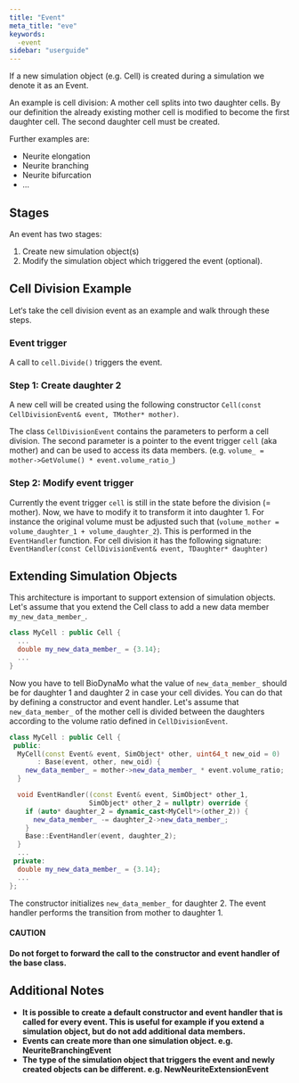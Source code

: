```yaml
---
title: "Event"
meta_title: "eve"
keywords:
  -event
sidebar: "userguide"
---
```


If a new simulation object (e.g. Cell) is created during a simulation we denote
it as an Event.

An example is cell division: A mother cell splits into two daughter cells. By
our definition the already existing mother cell is modified to become the first
daughter cell. The second daughter cell must be created.

Further examples are:

  * Neurite elongation
  * Neurite branching
  * Neurite bifurcation
  * ...

## Stages
An event has two stages:

  1. Create new simulation object(s)
  2. Modify the simulation object which triggered the event (optional).

## Cell Division Example

Let‘s take the cell division event as an example and walk through these steps.

### Event trigger

A call to `cell.Divide()` triggers the event.

### Step 1: Create daughter 2

A new cell will be created using the following constructor
`Cell(const CellDivisionEvent& event, TMother* mother)`.

The class `CellDivisionEvent` contains the parameters to perform a cell division.
The second parameter is a pointer to the event trigger `cell` (aka mother) and
can be used to access its data members. (e.g. `volume_ = mother->GetVolume() * event.volume_ratio_`)

### Step 2: Modify event trigger

Currently the event trigger `cell` is still in the state before the division (= mother).
Now, we have to modify it to transform it into daughter 1.
For instance the original volume must be adjusted such that (`volume_mother = volume_daughter_1 + volume_daughter_2`).
This is performed in the `EventHandler` function. For cell division it has
the following signature:
`EventHandler(const CellDivisionEvent& event, TDaughter* daughter)`

<!-- TODO events and biology modules -->

## Extending Simulation Objects

This architecture is important to support extension of simulation objects.
Let's assume that you extend the Cell class to add a new data member
`my_new_data_member_`.

```cpp
class MyCell : public Cell {
  ...
  double my_new_data_member_ = {3.14};
  ...
}
```

Now you have to tell BioDynaMo what the value of `new_data_member_` should be
for daughter 1 and daughter 2 in case your cell divides. You can do that by
defining a constructor and event handler. Let's assume that `new_data_member_`
of the mother cell is divided between the daughters according to the volume
ratio defined in `CellDivisionEvent`.

```cpp
class MyCell : public Cell {
 public:
  MyCell(const Event& event, SimObject* other, uint64_t new_oid = 0)
       : Base(event, other, new_oid) {
    new_data_member_ = mother->new_data_member_ * event.volume_ratio;
  }

  void EventHandler((const Event& event, SimObject* other_1,
                    SimObject* other_2 = nullptr) override {
    if (auto* daughter_2 = dynamic_cast<MyCell*>(other_2)) {
      new_data_member_ -= daughter_2->new_data_member_;
    }
    Base::EventHandler(event, daughter_2);
  }
  ...
 private:  
  double my_new_data_member_ = {3.14};
  ...
};
```

The constructor initializes `new_data_member_` for daughter 2.
The event handler performs the transition from mother to daughter 1.

<a class="sbox" target="_blank" rel="noopener">
    <div class="sbox-content">
      <h4><b>CAUTION<b><h4>
      <p>Do not forget to forward the call to the constructor and event handler of the base class.
    </p>
    </div>
</a>

<!-- TODO explain default event handler and ctors -->

## Additional Notes

  * It is possible to create a default constructor and event handler that is
    called for every event. This is useful for example if you extend a simulation
    object, but do not add additional data members.
  * Events can create more than one simulation object. e.g. NeuriteBranchingEvent
  * The type of the simulation object that triggers the event and newly created
    objects can be different. e.g. NewNeuriteExtensionEvent
